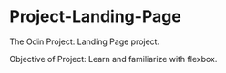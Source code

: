 # Project-Landing-Page
The Odin Project: Landing Page project.

Objective of Project:
Learn and familiarize with flexbox.
